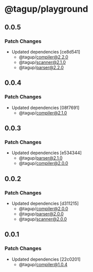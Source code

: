 # @tagup/playground

## 0.0.5

### Patch Changes

- Updated dependencies [ce8d541]
  - @tagup/compiler@2.2.0
  - @tagup/scanner@2.1.0
  - @tagup/parser@2.2.0

## 0.0.4

### Patch Changes

- Updated dependencies [08f7691]
  - @tagup/compiler@2.1.0

## 0.0.3

### Patch Changes

- Updated dependencies [e534344]
  - @tagup/parser@2.1.0
  - @tagup/compiler@2.0.0

## 0.0.2

### Patch Changes

- Updated dependencies [d311215]
  - @tagup/compiler@2.0.0
  - @tagup/parser@2.0.0
  - @tagup/scanner@2.0.0

## 0.0.1

### Patch Changes

- Updated dependencies [22c0201]
  - @tagup/compiler@1.0.4
